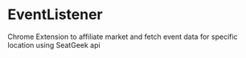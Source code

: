 # EventListener
Chrome Extension to affiliate market and fetch event data for specific location using SeatGeek api
